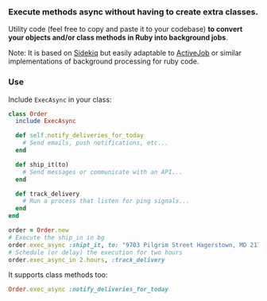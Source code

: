 ### Execute methods async without having to create extra classes.

Utility code (feel free to copy and paste it to your codebase) **to convert your objects and/or class methods in Ruby into background jobs**.

Note: It is based on [Sidekiq](https://github.com/sidekiq/sidekiq) but easily adaptable to [ActiveJob](https://guides.rubyonrails.org/active_job_basics.html) or similar implementations of background processing for ruby code.

### Use

Include `ExecAsync` in your class:

```ruby
class Order
  include ExecAsync

  def self.notify_deliveries_for_today
    # Send emails, push notifications, etc...
  end

  def ship_it(to)
    # Send messages or communicate with an API...
  end

  def track_delivery
    # Run a process that listen for ping signals...
  end
end

order = Order.new
# Execute the ship_in in bg
order.exec_async :shipt_it, to: "9703 Pilgrim Street Hagerstown, MD 21740"
# Schedule (or delay) the execution for two hours
order.exec_async_in 2.hours, :track_delivery
```

It supports class methods too:

```ruby
Order.exec_async :notify_deliveries_for_today
```
